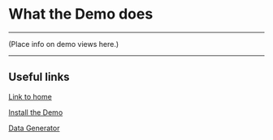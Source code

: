 # What the Demo does

-----

\(Place info on demo views here.\)

-----

## Useful links

[Link to home](index.md)

[Install the Demo](InstallDemo.md)

[Data Generator](DataGenerator.md)